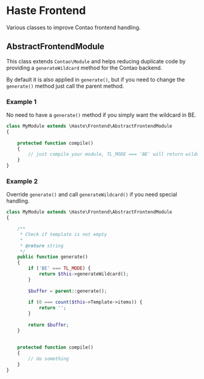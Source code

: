 # Haste Frontend

Various classes to improve Contao frontend handling.


## AbstractFrontendModule

This class extends `Contao\Module` and helps reducing duplicate code by
providing a `generateWildcard` method for the Contao backend.

By default it is also applied in `generate()`, but if you need to change
the `generate()` method just call the parent method.


### Example 1
 
No need to have a `generate()` method if you simply want the wildcard in BE.
 
```php
class MyModule extends \Haste\Frontend\AbstractFrontendModule
{
    
    protected function compile() 
    {
        // just compile your module, TL_MODE === 'BE' will return wildcard
    }
}
```

### Example 2
Override `generate()` and call `generateWildcard()` if you need special handling.

```php
class MyModule extends \Haste\Frontend\AbstractFrontendModule
{

    /**
     * Check if template is not empty 
     * 
     * @return string
     */
    public function generate()
    {
        if ('BE' === TL_MODE) {
            return $this->generateWildcard();
        }
        
        $buffer = parent::generate();
        
        if (0 === count($this->Template->items)) {
            return '';
        }
        
        return $buffer;
    }
    
    
    protected function compile()
    {
        // do something        
    }
}
```
